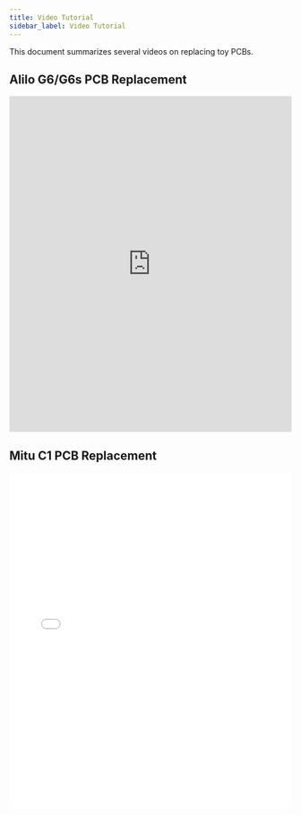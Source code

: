 ```yaml
---
title: Video Tutorial
sidebar_label: Video Tutorial
---
```


This document summarizes several videos on replacing toy PCBs.

## Alilo G6/G6s PCB Replacement

<iframe width="100%" height="600" src="https://www.youtube.com/embed/hR7V1izzeZw?si=T3cY8y4Oy2Bxkg0H" title="YouTube video player" frameborder="0" allow="accelerometer; autoplay; clipboard-write; encrypted-media; gyroscope; picture-in-picture; web-share" allowfullscreen></iframe>

## Mitu C1 PCB Replacement

<iframe width="100%" height="600" src="//player.bilibili.com/player.html?aid=959871024&bvid=BV1Qp4y1T71J&cid=1303264940&p=1" scrolling="no" border="0" frameborder="no" framespacing="0" allowfullscreen="true"> </iframe>

